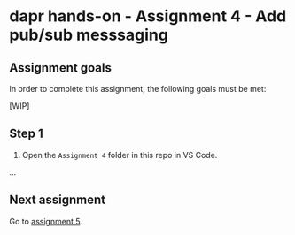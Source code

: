 # dapr hands-on - Assignment 4 - Add pub/sub messsaging

## Assignment goals

In order to complete this assignment, the following goals must be met:

[WIP]

## Step 1

1. Open the `Assignment 4` folder in this repo in VS Code.

...

## Next assignment

Go to [assignment 5](../Assignment05/README.md).